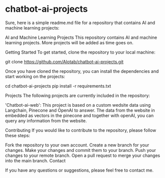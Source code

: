 # chatbot-ai-projects


Sure, here is a simple readme.md file for a repository that contains AI and machine learning projects:

AI and Machine Learning Projects
This repository contains AI and machine learning projects. More projects will be added as time goes on.

Getting Started
To get started, clone the repository to your local machine:

git clone https://github.com/Alotab/chatbot-ai-projects.git

Once you have cloned the repository, you can install the dependencies and start working on the projects:

cd chatbot-ai-projects
pip install -r requirements.txt



Projects
The following projects are currently included in the repository:

'Chatbot-ai-web': This project is based on a custom wedsite data using Langchain, Pinecone and OpenAI to answer. The data from the website in embedded as vectors in the pinecone and together with openAI, you can query any information from the website.


Contributing
If you would like to contribute to the repository, please follow these steps:

Fork the repository to your own account.
Create a new branch for your changes.
Make your changes and commit them to your branch.
Push your changes to your remote branch.
Open a pull request to merge your changes into the main branch.
Contact

If you have any questions or suggestions, please feel free to contact me.

